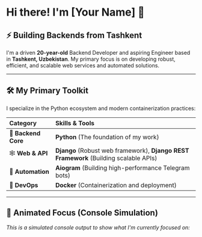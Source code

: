# Hi there! I'm [Your Name] 👋

## ⚡️ Building Backends from Tashkent

I'm a driven **20-year-old** Backend Developer and aspiring Engineer based in **Tashkent, Uzbekistan**. My primary focus is on developing robust, efficient, and scalable web services and automated solutions.

---

## 🛠️ My Primary Toolkit

I specialize in the Python ecosystem and modern containerization practices:

| Category | Skills & Tools | 
| :--- | :--- | 
| 🐍 **Backend Core** | **Python** (The foundation of my work) | 
| 🕸️ **Web & API** | **Django** (Robust web framework), **Django REST Framework** (Building scalable APIs) | 
| 🤖 **Automation** | **Aiogram** (Building high-performance Telegram bots) | 
| 🐳 **DevOps** | **Docker** (Containerization and deployment) | 

---

## 🚀 Animated Focus (Console Simulation)

*This is a simulated console output to show what I'm currently focused on:*


